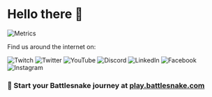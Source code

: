 # Hello there 👋

![Metrics](https://metrics.lecoq.io/BattlesnakeOfficial)

Find us around the internet on:

![Twitch](https://img.shields.io/badge/Twitch-%239146FF.svg?style=for-the-badge&logo=Twitch&logoColor=white) ![Twitter](https://img.shields.io/badge/Twitter-%231DA1F2.svg?style=for-the-badge&logo=Twitter&logoColor=white) ![YouTube](https://img.shields.io/badge/YouTube-%23FF0000.svg?style=for-the-badge&logo=YouTube&logoColor=white) ![Discord](https://img.shields.io/badge/Discord-%235865F2.svg?style=for-the-badge&logo=discord&logoColor=white) ![LinkedIn](https://img.shields.io/badge/linkedin-%230077B5.svg?style=for-the-badge&logo=linkedin&logoColor=white) ![Facebook](https://img.shields.io/badge/Facebook-%231877F2.svg?style=for-the-badge&logo=Facebook&logoColor=white) ![Instagram](https://img.shields.io/badge/Instagram-%23E4405F.svg?style=for-the-badge&logo=Instagram&logoColor=white)

### 🐍 Start your Battlesnake journey at [play.battlesnake.com](https://play.battlesnake.com)
